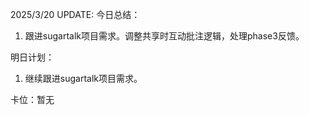 2025/3/20 UPDATE:
今日总结：
1. 跟进sugartalk项目需求。调整共享时互动批注逻辑，处理phase3反馈。

明日计划：
1. 继续跟进sugartalk项目需求。

卡位：暂无